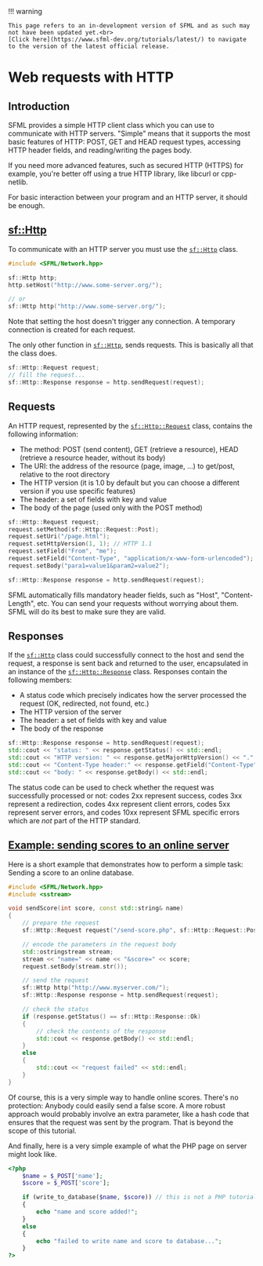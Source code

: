 !!! warning

    This page refers to an in-development version of SFML and as such may not have been updated yet.<br>
    [Click here](https://www.sfml-dev.org/tutorials/latest/) to navigate to the version of the latest official release.

# Web requests with HTTP

## Introduction

SFML provides a simple HTTP client class which you can use to communicate with HTTP servers. "Simple" means that it supports the most basic features of HTTP: POST, GET and HEAD request types, accessing HTTP header fields, and reading/writing the pages body.

If you need more advanced features, such as secured HTTP (HTTPS) for example, you're better off using a true HTTP library, like libcurl or cpp-netlib.

For basic interaction between your program and an HTTP server, it should be enough.

## [sf::Http](https://www.sfml-dev.org/tutorials/2.6/network-http.php#sfhttp)[](https://www.sfml-dev.org/tutorials/2.6/network-http.php#top "Top of the page")

To communicate with an HTTP server you must use the [`sf::Http`](https://www.sfml-dev.org/documentation/3.0.0/classsf_1_1Http.php "sf::Http documentation") class.

```cpp
#include <SFML/Network.hpp>

sf::Http http;
http.setHost("http://www.some-server.org/");

// or
sf::Http http("http://www.some-server.org/");
```

Note that setting the host doesn't trigger any connection. A temporary connection is created for each request.

The only other function in [`sf::Http`](https://www.sfml-dev.org/documentation/3.0.0/classsf_1_1Http.php "sf::Http documentation"), sends requests. This is basically all that the class does.

```cpp
sf::Http::Request request;
// fill the request...
sf::Http::Response response = http.sendRequest(request);
```

## Requests

An HTTP request, represented by the [`sf::Http::Request`](https://www.sfml-dev.org/documentation/3.0.0/classsf_1_1Http_1_1Request.php "sf::Http::Request documentation") class, contains the following information:

- The method: POST (send content), GET (retrieve a resource), HEAD (retrieve a resource header, without its body)
- The URI: the address of the resource (page, image, ...) to get/post, relative to the root directory
- The HTTP version (it is 1.0 by default but you can choose a different version if you use specific features)
- The header: a set of fields with key and value
- The body of the page (used only with the POST method)

```cpp
sf::Http::Request request;
request.setMethod(sf::Http::Request::Post);
request.setUri("/page.html");
request.setHttpVersion(1, 1); // HTTP 1.1
request.setField("From", "me");
request.setField("Content-Type", "application/x-www-form-urlencoded");
request.setBody("para1=value1&param2=value2");

sf::Http::Response response = http.sendRequest(request);
```

SFML automatically fills mandatory header fields, such as "Host", "Content-Length", etc. You can send your requests without worrying about them. SFML will do its best to make sure they are valid.

## Responses

If the [`sf::Http`](https://www.sfml-dev.org/documentation/3.0.0/classsf_1_1Http.php "sf::Http documentation") class could successfully connect to the host and send the request, a response is sent back and returned to the user, encapsulated in an instance of the [`sf::Http::Response`](https://www.sfml-dev.org/documentation/3.0.0/classsf_1_1Http_1_1Response.php "sf::Http::Response documentation") class. Responses contain the following members:

- A status code which precisely indicates how the server processed the request (OK, redirected, not found, etc.)
- The HTTP version of the server
- The header: a set of fields with key and value
- The body of the response

```cpp
sf::Http::Response response = http.sendRequest(request);
std::cout << "status: " << response.getStatus() << std::endl;
std::cout << "HTTP version: " << response.getMajorHttpVersion() << "." << response.getMinorHttpVersion() << std::endl;
std::cout << "Content-Type header:" << response.getField("Content-Type") << std::endl;
std::cout << "body: " << response.getBody() << std::endl;
```

The status code can be used to check whether the request was successfully processed or not: codes 2xx represent success, codes 3xx represent a redirection, codes 4xx represent client errors, codes 5xx represent server errors, and codes 10xx represent SFML specific errors which are *not* part of the HTTP standard.

## [Example: sending scores to an online server](https://www.sfml-dev.org/tutorials/2.6/network-http.php#example-sending-scores-to-an-online-server)[](https://www.sfml-dev.org/tutorials/2.6/network-http.php#top "Top of the page")

Here is a short example that demonstrates how to perform a simple task: Sending a score to an online database.

```cpp
#include <SFML/Network.hpp>
#include <sstream>

void sendScore(int score, const std::string& name)
{
    // prepare the request
    sf::Http::Request request("/send-score.php", sf::Http::Request::Post);

    // encode the parameters in the request body
    std::ostringstream stream;
    stream << "name=" << name << "&score=" << score;
    request.setBody(stream.str());

    // send the request
    sf::Http http("http://www.myserver.com/");
    sf::Http::Response response = http.sendRequest(request);

    // check the status
    if (response.getStatus() == sf::Http::Response::Ok)
    {
        // check the contents of the response
        std::cout << response.getBody() << std::endl;
    }
    else
    {
        std::cout << "request failed" << std::endl;
    }
}
```

Of course, this is a very simple way to handle online scores. There's no protection: Anybody could easily send a false score. A more robust approach would probably involve an extra parameter, like a hash code that ensures that the request was sent by the program. That is beyond the scope of this tutorial.

And finally, here is a very simple example of what the PHP page on server might look like.

```php
<?php
    $name = $_POST['name'];
    $score = $_POST['score'];

    if (write_to_database($name, $score)) // this is not a PHP tutorial :)
    {
        echo "name and score added!";
    }
    else
    {
        echo "failed to write name and score to database...";
    }
?>
```
